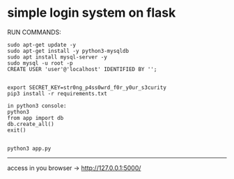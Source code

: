 # simple login system on flask

RUN COMMANDS:
```
sudo apt-get update -y
sudo apt-get install -y python3-mysqldb
sudo apt install mysql-server -y
sudo mysql -u root -p
CREATE USER 'user'@'localhost' IDENTIFIED BY '';


export SECRET_KEY=str0ng_p4ss0wrd_f0r_y0ur_s3curity
pip3 install -r requirements.txt

in python3 console:
python3
from app import db
db.create_all()
exit()


python3 app.py
```
----------------------------------------------------

access in you browser -> http://127.0.0.1:5000/
